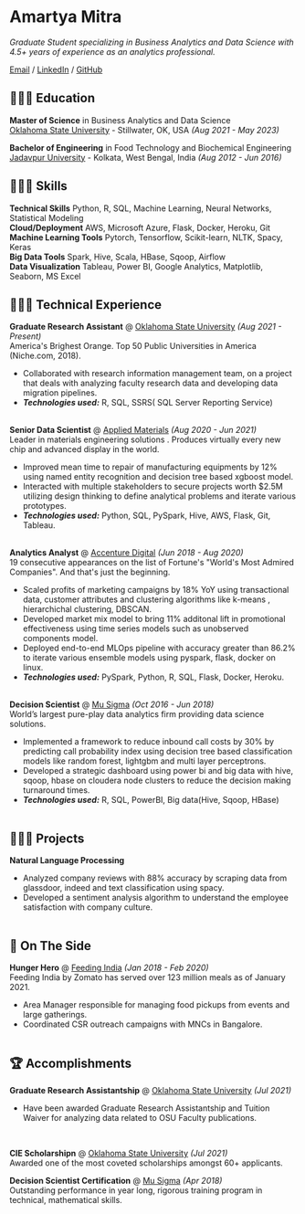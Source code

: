 # Amartya Mitra

_Graduate Student specializing in Business Analytics and Data Science with 4.5+ years of experience as an analytics professional._ <br>

[Email](mailto:amartya.mitra@okstate.edu) / [LinkedIn](https://www.linkedin.com/in/amartya-mitra/) / [GitHub](https://github.com/amartya-8)

## 👩🏼‍🎓 Education

**Master of Science** in Business Analytics and Data Science<br>
[Oklahoma State University](https://business.okstate.edu/analytics/) - Stillwater, OK, USA _(Aug 2021 - May 2023)_ <br>

**Bachelor of Engineering** in Food Technology and Biochemical Engineering<br>
[Jadavpur University](http://www.jaduniv.edu.in/) - Kolkata, West Bengal, India _(Aug 2012 - Jun 2016)_

## 👩🏼‍🎓 Skills

**Technical Skills** Python, R, SQL, Machine Learning, Neural Networks, Statistical Modeling <br>
**Cloud/Deployment** AWS, Microsoft Azure, Flask, Docker, Heroku, Git <br>
**Machine Learning Tools** Pytorch, Tensorflow, Scikit-learn, NLTK, Spacy, Keras <br>
**Big Data Tools** Spark, Hive, Scala, HBase, Sqoop, Airflow <br>
**Data Visualization** Tableau, Power BI, Google Analytics, Matplotlib, Seaborn, MS Excel <br>

## 👩🏼‍💻 Technical Experience

**Graduate Research Assistant** @ [Oklahoma State University](https://go.okstate.edu/) _(Aug 2021 - Present)_ <br>
America's Brighest Orange. Top 50 Public Universities in America (Niche.com, 2018).
  - Collaborated with research information management team, on a project that deals with analyzing faculty research data and developing data migration pipelines.
  - **_Technologies used:_** R, SQL, SSRS( SQL Server Reporting Service)
<br><br>

**Senior Data Scientist** @ [Applied Materials](https://www.appliedmaterials.com/) _(Aug 2020 - Jun 2021)_ <br>
Leader in materials engineering solutions . Produces virtually every new chip and advanced display in the world.
  - Improved mean time to repair of manufacturing equipments by 12% using named entity recognition and decision tree based xgboost model.
  - Interacted with multiple stakeholders to secure projects worth $2.5M utilizing design thinking to define analytical problems and iterate various prototypes.
  - **_Technologies used:_** Python, SQL, PySpark, Hive, AWS, Flask, Git, Tableau.
<br><br>

**Analytics Analyst** @ [Accenture Digital](https://www.accenture.com/us-en/services/ai-artificial-intelligence-index) _(Jun 2018 - Aug 2020)_ <br>
19 consecutive appearances on the list of Fortune's "World's Most Admired Companies". And that's just the beginning.
  - Scaled profits of marketing campaigns by 18% YoY using transactional data, customer attributes and clustering algorithms like k-means , hierarchichal clustering, DBSCAN.
  - Developed market mix model to bring 11% additonal lift in promotional effectiveness using time series models such as unobserved components model.
  - Deployed end-to-end MLOps pipeline with accuracy greater than 86.2% to iterate various ensemble models using pyspark, flask, docker on linux.
  - **_Technologies used:_** PySpark, Python, R, SQL, Flask, Docker, Heroku.
<br><br>

**Decision Scientist** @ [Mu Sigma](https://www.mu-sigma.com/) _(Oct 2016 - Jun 2018)_ <br>
World’s largest pure-play data analytics firm providing data science solutions.
  - Implemented a framework to reduce inbound call costs by 30% by predicting call probability index using decision tree based classification models like random forest, lightgbm and multi layer perceptrons.
  - Developed a strategic dashboard using power bi and big data with hive, sqoop, hbase on cloudera node clusters to reduce the decision making turnaround times.
  - **_Technologies used:_** R, SQL, PowerBI, Big data(Hive, Sqoop, HBase)
<br><br>

## 👩🏼‍💻 Projects

**Natural Language Processing** <br>
  - Analyzed company reviews with 88% accuracy by scraping data from glassdoor, indeed and text classification using spacy.
  - Developed a sentiment analysis algorithm to understand the employee satisfaction with company culture.
<br><br>

## 📌 On The Side

**Hunger Hero** @ [Feeding India](https://www.feedingindia.org/) _(Jan 2018 - Feb 2020)_<br>
Feeding India by Zomato has served over 123 million meals as of January 2021.
  - Area Manager responsible for managing food pickups from events and large gatherings.
  - Coordinated CSR outreach campaigns with MNCs in Bangalore.
  <br><br>

## 🏆 Accomplishments

**Graduate Research Assistantship** @ [Oklahoma State University](https://go.okstate.edu/) _(Jul 2021)_ <br>
  - Have been awarded Graduate Research Assistantship and Tuition Waiver for analyzing data related to OSU Faculty publications.
<br>

**CIE Scholarshipn** @ [Oklahoma State University](https://go.okstate.edu/) _(Jul 2021)_ <br>
Awarded one of the most coveted scholarships amongst 60+ applicants.
<br>

**Decision Scientist Certification** @ [Mu Sigma](https://www.mu-sigma.com/) _(Apr 2018)_<br>
Outstanding performance in year long, rigorous training program in technical, mathematical skills.
<br>
